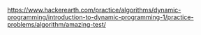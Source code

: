https://www.hackerearth.com/practice/algorithms/dynamic-programming/introduction-to-dynamic-programming-1/practice-problems/algorithm/amazing-test/
